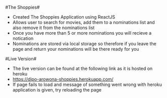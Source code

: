 #The Shoppies#

- Created The Shoppies Application using ReactJS
- Allows user to search for movies, add them to a nominations list and also remove it from the nominations list
- Once you have more than 5 or more nominations you will recieve a notication
- Nominations are stored via local storage so therefore if you leave the page and return your nominations will be there ready for you

#Live Version#

- The live version can be found at the following link as it is hosted on heroku
- https://dipo-arowona-shoppies.herokuapp.com/
- If page fails to load and message of something went wrong with heroku application is given, try reloading the page
